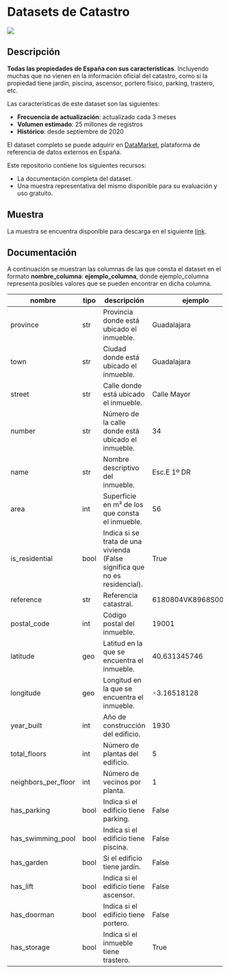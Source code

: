 # Datasets de Catastro

<a href="https://datamarket.es">
  <img src="https://datamarket.es/static/core/img/banners/catastro-banner.png">
</a>

## Descripción

__Todas las propiedades de España con sus características__. Incluyendo muchas que no vienen en la información oficial del catastro, como si la propiedad tiene jardín, piscina, ascensor, portero físico, parking, trastero, etc.

Las características de este dataset son las siguientes:

* __Frecuencia de actualización__: actualizado cada 3 meses
* __Volumen estimado__: 25 millones de registros
* __Histórico__: desde septiembre de 2020

El dataset completo se puede adquirir en [DataMarket](https://datamarket.es/#catastro-dataset), plataforma de referencia de datos externos en España. 

Este repositorio contiene los siguientes recursos:

* La documentación completa del dataset.
* Una muestra representativa del mismo disponible para su evaluación y uso gratuito.

## Muestra

La muestra se encuentra disponible para descarga en el siguiente [link](https://github.com/Data-Market/catastro/blob/main/catastro-enriquecido-sample.csv).

## Documentación

A continuación se muestran las columnas de las que consta el dataset en el formato __nombre_columna__: __ejemplo_columna__, donde ejemplo_columna representa posibles valores que se pueden encontrar en dicha columna.

| nombre              | tipo | descripción                                                                 | ejemplo              |
|---------------------|------|-----------------------------------------------------------------------------|----------------------|
| province            | str  | Provincia donde está ubicado el inmueble.                                   | Guadalajara          |
| town                | str  | Ciudad donde está ubicado el inmueble.                                      | Guadalajara          |
| street              | str  | Calle donde está ubicado el inmueble.                                       | Calle Mayor          |
| number              | str  | Número de la calle donde está ubicado el inmueble.                          | 34                   |
| name                | str  | Nombre descriptivo del inmueble.                                            | Esc.E 1º DR          |
| area                | int  | Superficie en m² de los que consta el inmueble.                             | 56                   |
| is_residential      | bool | Indica si se trata de una vivienda (False significa que no es residencial). | True                 |
| reference           | str  | Referencia catastral.                                                       | 6180804VK8968S0004IY |
| postal_code         | int  | Código postal del inmueble.                                                 | 19001                |
| latitude            | geo  | Latitud en la que se encuentra el inmueble.                                 | 40.631345746         |
| longitude           | geo  | Longitud en la que se encuentra el inmueble.                                | -3.16518128          |
| year_built          | int  | Año de construcción del edificio.                                           | 1930                 |
| total_floors        | int  | Número de plantas del edificio.                                             | 5                    |
| neighbors_per_floor | int  | Número de vecinos por planta.                                               | 1                    |
| has_parking         | bool | Indica si el edificio tiene parking.                                        | False                |
| has_swimming_pool   | bool | Indica si el edificio tiene piscina.                                        | False                |
| has_garden          | bool | Si el edificio tiene jardín.                                                | False                |
| has_lift            | bool | Indica si el edificio tiene ascensor.                                       | False                |
| has_doorman         | bool | Indica si el edificio tiene portero.                                        | False                |
| has_storage         | bool | Indica si el inmueble tiene trastero.                                       | True                 |
